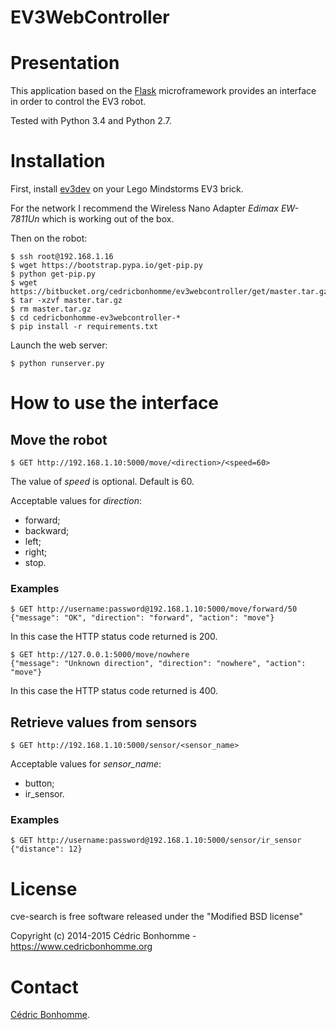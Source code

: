 EV3WebController
================

# Presentation

This application based on the [Flask](http://flask.pocoo.org/)
microframework provides an interface in order to control the EV3 robot.

Tested with Python 3.4 and Python 2.7.

# Installation

First, install [ev3dev](http://www.ev3dev.org) on your
Lego Mindstorms EV3 brick.

For the network I recommend the Wireless Nano Adapter *Edimax EW-7811Un* which
is working out of the box.

Then on the robot:

    $ ssh root@192.168.1.16
    $ wget https://bootstrap.pypa.io/get-pip.py
    $ python get-pip.py
    $ wget https://bitbucket.org/cedricbonhomme/ev3webcontroller/get/master.tar.gz
    $ tar -xzvf master.tar.gz
    $ rm master.tar.gz
    $ cd cedricbonhomme-ev3webcontroller-*
    $ pip install -r requirements.txt

Launch the web server:

    $ python runserver.py

# How to use the interface

## Move the robot

    $ GET http://192.168.1.10:5000/move/<direction>/<speed=60>

The value of *speed* is optional. Default is 60.

Acceptable values for *direction*:

* forward;
* backward;
* left;
* right;
* stop.

### Examples

    $ GET http://username:password@192.168.1.10:5000/move/forward/50
    {"message": "OK", "direction": "forward", "action": "move"}

In this case the HTTP status code returned is 200.

    $ GET http://127.0.0.1:5000/move/nowhere
    {"message": "Unknown direction", "direction": "nowhere", "action": "move"}

In this case the HTTP status code returned is 400.


## Retrieve values from sensors

    $ GET http://192.168.1.10:5000/sensor/<sensor_name>

Acceptable values for *sensor_name*:

* button;
* ir_sensor.


### Examples

    $ GET http://username:password@192.168.1.10:5000/sensor/ir_sensor
    {"distance": 12}


# License

cve-search is free software released under the "Modified BSD license"

Copyright (c) 2014-2015 Cédric Bonhomme - https://www.cedricbonhomme.org

# Contact

[Cédric Bonhomme](https://www.cedricbonhomme.org).
